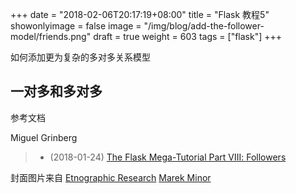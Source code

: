 +++
date = "2018-02-06T20:17:19+08:00"
title = "Flask 教程5"
showonlyimage = false
image = "/img/blog/add-the-follower-model/friends.png"
draft = true
weight = 603
tags = ["flask"]
+++

如何添加更为复杂的多对多关系模型
<!--more-->

## 一对多和多对多

参考文档

Miguel Grinberg

> - (2018-01-24) [The Flask Mega-Tutorial Part Ⅷ: Followers](https://blog.miguelgrinberg.com/post/the-flask-mega-tutorial-part-viii-followers)

封面图片来自 [Etnographic Research](https://dribbble.com/shots/2240273-Etnographic-Research) <a href="https://dribbble.com/MarekMinor"><i class="fa fa-dribbble" aria-hidden="true"></i> Marek Minor</a>
